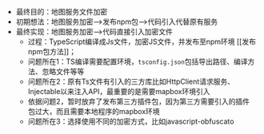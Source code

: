 - 最终目的：地图服务文件加密
- 初期想法：地图服务加密-->发布npm包-->代码引入代替原有服务
- 最终实现：地图服务加密-->代码直接引入加密文件
	- 过程：TypeScript编译成Js文件，加密JS文件，并发布至npm环境 [[发布npm包方法]]；
	- 问题所在1：TS编译需要配置环境，``tsconfig.json``包括导出路径、编译方法、忽略文件等等
	- 问题所在2：原有Ts文件有引入的三方库比如HttpClient请求服务、Injectable以来注入API，最重要的是需要mapbox环境引入
	- 依据问题2，暂时放弃了发布第三方插件包，因为第三方需要引入的插件包过大，而且需要本地程序的mapbox环境
	- 问题所在3：选择使用不同的加密方式，比如javascript-obfuscato